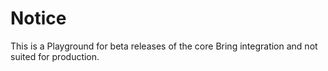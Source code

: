 # Notice

This is a Playground for beta releases of the core Bring integration and not suited for production. 



